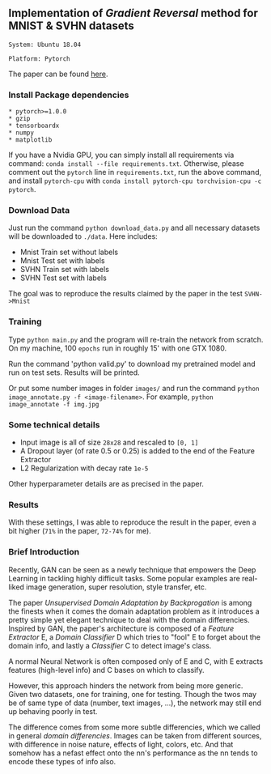 ## Implementation of _Gradient Reversal_ method for MNIST & SVHN datasets

`System: Ubuntu 18.04`

`Platform: Pytorch`

The paper can be found [here](https://arxiv.org/pdf/1409.7495.pdf).

### Install Package dependencies
```
* pytorch>=1.0.0
* gzip
* tensorboardx
* numpy
* matplotlib
```
If you have a Nvidia GPU, you can simply install all requirements via command: `conda install --file requirements.txt`. Otherwise, please comment out the `pytorch` line in `requirements.txt`, run the above command, and install `pytorch-cpu` with `conda install pytorch-cpu torchvision-cpu -c pytorch`.

### Download Data
Just run the command `python download_data.py` and all necessary datasets will be downloaded to `./data`. Here includes:
* Mnist Train set without labels
* Mnist Test set with labels
* SVHN Train set with labels
* SVHN Test set with labels

The goal was to reproduce the results claimed by the paper in the test `SVHN->Mnist`

### Training
Type `python main.py` and the program will re-train the network from scratch. On my machine, 100 `epochs` run in roughly 15' with one GTX 1080.

Run the command 'python valid.py' to download my pretrained model and run on test sets. Results will be printed.

Or put some number images in folder `images/` and run the command `python image_annotate.py -f <image-filename>`. For example, `python image_annotate -f img.jpg`

### Some technical details
* Input image is all of size `28x28` and rescaled to `[0, 1]`
* A Dropout layer (of rate 0.5 or 0.25) is added to the end of the Feature Extractor
* L2 Regularization with decay rate `1e-5`

Other hyperparameter details are as precised in the paper.

### Results
With these settings, I was able to reproduce the result in the paper, even a bit higher (`71%` in the paper, `72-74%` for me).

### Brief Introduction

Recently, GAN can be seen as a newly technique that empowers the Deep Learning in tackling highly difficult tasks. Some popular examples are real-liked image generation, super resolution, style transfer, etc.

The paper _Unsupervised Domain Adaptation by Backprogation_ is among the finests when it comes the domain adaptation problem as it introduces a pretty simple yet elegant technique to deal with the domain differencies. Inspired by GAN, the paper's architecture is composed of a _Feature Extractor_ E, a _Domain Classifier_ D which tries to "fool" E to forget about the domain info, and lastly a _Classifier_ C to detect image's class.

A normal Neural Network is often composed only of E and C, with E extracts features (high-level info) and C bases on which to classify.

However, this approach hinders the network from being more generic. Given two datasets, one for training, one for testing. Though the twos may be of same type of data (number, text images, ...), the network may still end up behaving poorly in test.

The difference comes from some more subtle differencies, which we called in general _domain differencies_. Images can be taken from different sources, with difference in noise nature, effects of light, colors, etc. And that somehow has a nefast effect onto the nn's performance as the nn tends to encode these types of info also.
